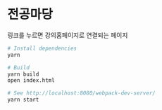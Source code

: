 전공마당
=====
링크를 누르면 강의홈페이지로 연결되는 페이지

```bash
# Install dependencies
yarn

# Build
yarn build
open index.html

# See http://localhost:8080/webpack-dev-server/
yarn start
```
